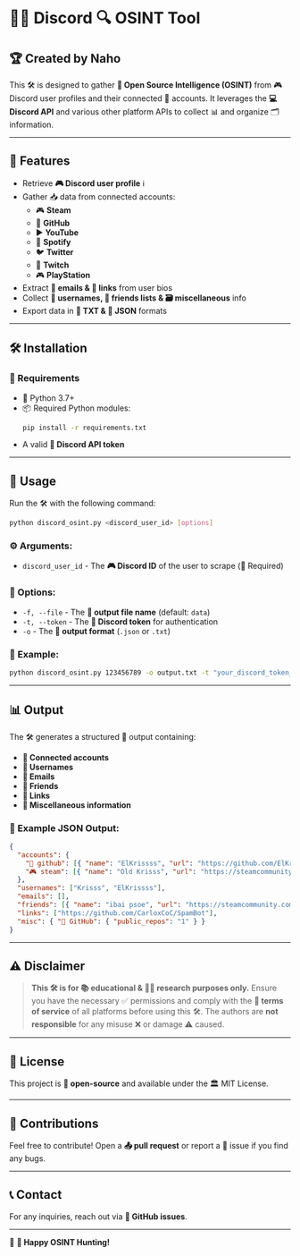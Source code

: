 # 🕵️‍♂️ Discord 🔍 OSINT Tool

## 🏆 Created by Naho

This 🛠️ is designed to gather **🔎 Open Source Intelligence (OSINT)** from 🎮 Discord user profiles and their connected 🔗 accounts. It leverages the **💻 Discord API** and various other platform APIs to collect 📊 and organize 🗂️ information.

---

## 🌟 Features
- Retrieve **🎮 Discord user profile** ℹ️
- Gather 📥 data from connected accounts:
  - 🎮 **Steam**
  - 🐙 **GitHub**
  - ▶️ **YouTube**
  - 🎵 **Spotify**
  - 🐦 **Twitter**
  - 🎥 **Twitch**
  - 🎮 **PlayStation**
- Extract **📧 emails & 🔗 links** from user bios
- Collect **👤 usernames, 🤝 friends lists & 🗃️ miscellaneous** info
- Export data in **📄 TXT & 📂 JSON** formats

---

## 🛠️ Installation
### 📌 Requirements
- 🐍 Python 3.7+
- 📦 Required Python modules:
  ```sh
  pip install -r requirements.txt
  ```
- A valid **🔐 Discord API token**

---

## 🚀 Usage
Run the 🛠️ with the following command:

```sh
python discord_osint.py <discord_user_id> [options]
```

### ⚙️ Arguments:
- `discord_user_id` - The **🎮 Discord ID** of the user to scrape (📌 Required)

### 🔧 Options:
- `-f, --file` - The **💾 output file name** (default: `data`)
- `-t, --token` - The **🔑 Discord token** for authentication
- `-o` - The **📂 output format** (`.json` or `.txt`)

### 📖 Example:
```sh
python discord_osint.py 123456789 -o output.txt -t "your_discord_token_here"
```

---

## 📊 Output
The 🛠️ generates a structured 📜 output containing:
- **🔗 Connected accounts**
- **👤 Usernames**
- **📧 Emails**
- **🤝 Friends**
- **🔗 Links**
- **📂 Miscellaneous information**

### 📑 Example JSON Output:
```json
{
  "accounts": {
    "🐙 github": [{ "name": "ElKrissss", "url": "https://github.com/ElKrissss" }],
    "🎮 steam": [{ "name": "Old Krisss", "url": "https://steamcommunity.com/id/OldKrisss" }]
  },
  "usernames": ["Krisss", "ElKrissss"],
  "emails": [],
  "friends": [{ "name": "ibai psoe", "url": "https://steamcommunity.com/profiles/76561198316736215" }],
  "links": ["https://github.com/CarloxCoC/SpamBot"],
  "misc": { "🐙 GitHub": { "public_repos": "1" } }
}
```

---

## ⚠️ Disclaimer
> **This 🛠️ is for 📚 educational & 🕵️‍♂️ research purposes only.** Ensure you have the necessary ✅ permissions and comply with the **📜 terms of service** of all platforms before using this 🛠️. The authors are **not responsible** for any misuse ❌ or damage ⚠️ caused.

---

## 📜 License
This project is **📖 open-source** and available under the 🏛️ MIT License.

---

## 🤝 Contributions
Feel free to contribute! Open a **📤 pull request** or report a 🐞 issue if you find any bugs.

---

## 📞 Contact
For any inquiries, reach out via **🐙 GitHub issues**.

---

🚀 **🎯 Happy OSINT Hunting!**


